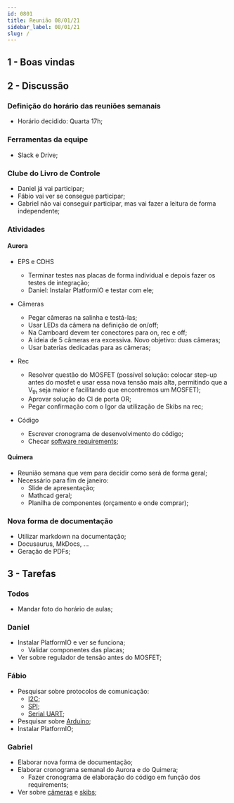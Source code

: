 ```yaml
---
id: 0801
title: Reunião 08/01/21
sidebar_label: 08/01/21
slug: /
---
```


## 1 - Boas vindas

## 2 - Discussão
### Definição do horário das reuniões semanais
- Horário decidido: Quarta 17h;

### Ferramentas da equipe
- Slack e Drive;

### Clube do Livro de Controle
- Daniel já vai participar;
- Fábio vai ver se consegue participar;
- Gabriel não vai conseguir participar, mas vai fazer a leitura de forma independente;


### Atividades
#### Aurora
- EPS e CDHS
    - Terminar testes nas placas de forma individual e depois fazer os testes de integração; 
    - Daniel: Instalar PlatformIO e testar com ele;

- Câmeras 
    - Pegar câmeras na salinha e testá-las;
    - Usar LEDs da câmera na definição de on/off;
    - Na Camboard devem ter conectores para on, rec e off;
    - A ideia de 5 câmeras era excessiva. Novo objetivo: duas câmeras;
    - Usar baterias dedicadas para as câmeras;

- Rec
    - Resolver questão do MOSFET (possível solução: colocar step-up antes do mosfet e usar essa nova tensão mais alta, permitindo que a V<sub>th</sub> seja maior e facilitando que encontremos um MOSFET);
    - Aprovar solução do CI de porta OR;
    - Pegar confirmação com o Igor da utilização de Skibs na rec;

- Código
    - Escrever cronograma de desenvolvimento do código;
    - Checar [software requirements](https://docs.google.com/spreadsheets/d/1Oi8ACvgf7rLMSR-AzCxozJbaNmCjdgQ7rskL8Q67J9A/edit?usp=drive_web&ouid=104407959702814414449);

#### Quimera
- Reunião semana que vem para decidir como será de forma geral;
- Necessário para fim de janeiro:
    - Slide de apresentação;
    - Mathcad geral;
    - Planilha de componentes (orçamento e onde comprar);

### Nova forma de documentação
- Utilizar markdown na documentação;
- Docusaurus, MkDocs, ...
- Geração de PDFs;

## 3 - Tarefas
### Todos
- Mandar foto do horário de aulas;

### Daniel
- Instalar PlatformIO e ver se funciona;
    - Validar componentes das placas;
- Ver sobre regulador de tensão antes do MOSFET;
### Fábio
- Pesquisar sobre protocolos de comunicação:
    - [I2C](https://www.circuitbasics.com/basics-of-the-i2c-communication-protocol/);
    - [SPI](https://www.circuitbasics.com/basics-of-the-spi-communication-protocol);
    - [Serial UART](https://www.circuitbasics.com/basics-uart-communication/);
- Pesquisar sobre [Arduino](https://www.arduino.cc/reference/pt/);
- Instalar PlatformIO;
### Gabriel
- Elaborar nova forma de documentação;
- Elaborar cronograma semanal do Aurora e do Quimera;
    - Fazer cronograma de elaboração do código em função dos requirements;
- Ver sobre [câmeras](https://org-info.mobi/manual/sq13pt.htmhttps://org-info.mobi/manual/sq13pt.htm) e [skibs](https://github.com/a-duen/Ematch-Igniter);